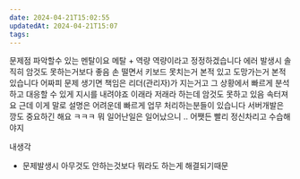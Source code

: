 ```yaml
---
date: 2024-04-21T15:02:55
updatedAt: 2024-04-21T15:07
tags: 
---
```

문제점 파악할수 있는 멘탈이요
메탈 + 역량
역량이라고 정정하겠습니다
에러 발생시 솔직히 암것도 못하는거보다 좋음
손 떨면서 키보드 못치는거 본적 있고
도망가는거 본적 있습니다
어짜피 문제 생기면
책임은 리더(관리자)가 지는거고
그 상황에서 빠르게 분석하고 대응할 수 있게 지시를 내려야죠
이래라 저래라 하는데 암것도 못하고 있음 속터져요
근데 이게 말로 설명은 어려운데
빠르게 업무 처리하는분들이 있습니다
서버개발은 깡도 중요하긴 해요 ㅋㅋㅋ
뭐 일어난일은 일어났으니 .. 어쨋든 빨리 정신차리고 수습해야지

내생각
- 문제발생시 아무것도 안하는것보다 뭐라도 하는게 해결되기때문
